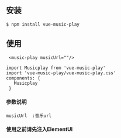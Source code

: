 ## 安装
```
$ npm install vue-music-play
```
## 使用
```
 <music-play musicUrl=""/>
```
 ```
import Musicplay from 'vue-music-play'
import 'vue-music-play/vue-music-play.css'
components: {
    Musicplay
  }
 ```
#### 参数说明
```
musicUrl  :音乐url
```
#### 使用之前请先注入ElementUI